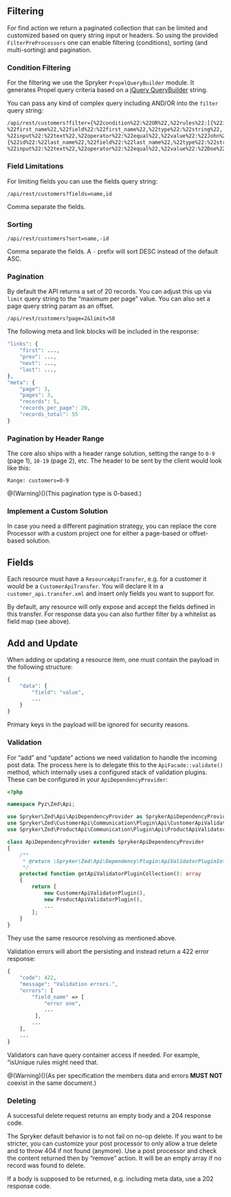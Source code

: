## Filtering

For find action we return a paginated collection that can be limited and customized based on query string input or headers. So using the provided `FilterPreProcessors` one can enable filtering (conditions), sorting (and multi-sorting) and pagination.

### Condition Filtering

For the filtering we use the Spryker `PropelQueryBuilder` module. It generates Propel query criteria based on a [jQuery QueryBuilder](http://querybuilder.js.org/) string.

You can pass any kind of complex query including AND/OR into the `filter` query string:

```bash
/api/rest/customers?filter={%22condition%22:%22OR%22,%22rules%22:[{%22id%22:
%22first_name%22,%22field%22:%22first_name%22,%22type%22:%22string%22,
%22input%22:%22text%22,%22operator%22:%22equal%22,%22value%22:%22John%22},
{%22id%22:%22last_name%22,%22field%22:%22last_name%22,%22type%22:%22string%22,
%22input%22:%22text%22,%22operator%22:%22equal%22,%22value%22:%22Doe%22}]}
```

### Field Limitations
For limiting fields you can use the fields query string:

```
/api/rest/customers?fields=name,id
```

Comma separate the fields.

### Sorting

`/api/rest/customers?sort=name,-id`

Comma separate the fields. A `-` prefix will sort DESC instead of the default ASC.

### Pagination

By default the API returns a set of 20 records. You can adjust this up via `limit` query string to the “maximum per page” value. You can also set a page query string param as an offset.

`/api/rest/customers?page=2&limit=50`

The following meta and link blocks will be included in the response:

```php
"links": {
    "first": ...,
    "prev": ...,
    "next": ...,
    "last": ...,
},
"meta": {
    "page": 3,
    "pages": 3,
    "records": 5,
    "records_per_page": 20,
    "records_total": 55
}
```

### Pagination by Header Range
The core also ships with a header range solution, setting the range to `0-9` (page 1), `10-19` (page 2), etc. The header to be sent by the client would look like this:

```
Range: customers=0-9
```

@(Warning)()(This pagination type is 0-based.)

### Implement a Custom Solution

In case you need a different pagination strategy, you can replace the core Processor with a custom project one for either a page-based or offset-based solution.

## Fields

Each resource must have a `ResourceApiTransfer`, e.g. for a customer it would be a `CustomerApiTransfer`. You will declare it in a `customer_api.transfer.xml` and insert only fields you want to support for.

By default, any resource will only expose and accept the fields defined in this transfer. For response data you can also further filter by a whitelist as field map (see above).

## Add and Update

When adding or updating a resource item, one must contain the payload in the following structure:

```php
{
    "data": {
        "field": "value",
        ...
    }
}
```

Primary keys in the payload will be ignored for security reasons.

### Validation

For “add” and “update” actions we need validation to handle the incoming post data. The process here is to delegate this to the `ApiFacade::validate()` method, which internally uses a configured stack of validation plugins. These can be configured in your `ApiDependencyProvider`:

```php
<?php

namespace Pyz\Zed\Api;

use Spryker\Zed\Api\ApiDependencyProvider as SprykerApiDependencyProvider;
use Spryker\Zed\CustomerApi\Communication\Plugin\Api\CustomerApiValidatorPlugin;
use Spryker\Zed\ProductApi\Communication\Plugin\Api\ProductApiValidatorPlugin;

class ApiDependencyProvider extends SprykerApiDependencyProvider
{
    /**
     * @return \Spryker\Zed\Api\Dependency\Plugin\ApiValidatorPluginInterface[]
     */
    protected function getApiValidatorPluginCollection(): array
    {
        return [
            new CustomerApiValidatorPlugin(),
            new ProductApiValidatorPlugin(),
            ...
        ];
    }
}
```

They use the same resource resolving as mentioned above.

Validation errors will abort the persisting and instead return a 422 error response:

```php
{
    "code": 422,
    "message": "Validation errors.",
    "errors": [
        "field_name" => [
            "error one",
            ...                         
         ],
        ...
    ],
    ...
}
```

Validators can have query container access if needed. For example, “isUnique rules might need that.

@(Warning)()(As per specification the members data and errors **MUST NOT** coexist in the same document.)

### Deleting

A successful delete request returns an empty body and a 204 response code.

The Spryker default behavior is to not fail on no-op delete. If you want to be stricter, you can customize your post processor to only allow a true delete and to throw 404 if not found (anymore). Use a post processor and check the content returned then by “remove” action. It will be an empty array if no record was found to delete.

If a body is supposed to be returned, e.g. including meta data, use a 202 response code.
